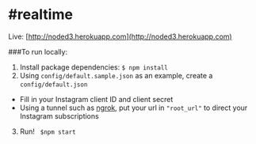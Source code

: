   #realtime
=================

Live: [http://noded3.herokuapp.com](http://noded3.herokuapp.com)

###To run locally:

1. Install package dependencies: `$ npm install`
2. Using `config/default.sample.json` as an example, create a `config/default.json`
  - Fill in your Instagram client ID and client secret
  - Using a tunnel such as [ngrok](https://ngrok.com/), put your url in `"root_url"` to direct your Instagram subscriptions
3. Run! ` $npm start`
